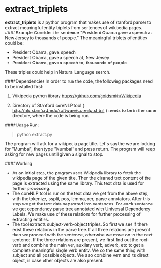 # extract_triplets
**extract_triplets** is a python program that makes use of stanford parser to extract meaningful entity triplets from sentences of wikipedia pages.
####Example
Consider the sentence "President Obama gave a speech at New Jersey to thousands of people."
The meaningful triplets of entities could be:
* President Obama, gave, speech
* President Obama, gave a speech at, New Jersey
* President Obama, gave a speech to, thousands of people

These triples could help in Natural Language search.

####Dependencies
In order to run the code, the following packages need to be installed first:

1. Wikipedia python library https://github.com/goldsmith/Wikipedia

2. Directory of Stanford coreNLP tool ( http://nlp.stanford.edu/software/corenlp.shtml ) needs to be in the same directory, where the code is being run.

####Usage
Run:
>python extract.py

The program will ask for a wikipedia page title. Let's say the we are looking for "Mumbai", then type "Mumbai" and press return. The program will keep asking for new pages untill given a signal to stop.

####Working

* As an initial step, the program uses Wikipedia library to fetch the wikipedia page of the given title. Then the cleaned text content of the page is extracted using the same library. This text data is used for further processing.
* The coreNLP tool is run on the text data we get from the above step, with the tokenize, ssplit, pos, lemma, ner, parse annotators. After this step we get the text data separated into sentences. For each sentence we get dependency parse tree annotated with Universal Dependency Labels. We make use of these relations for further processing of extracting entities.
* The tool extracts subject-verb-object triples. So first we see if there exist these relations in the parse tree. If all three relations are present then we proceed with the sentence, otherwise we move on to the next sentence. If the three relations are present, we first find out the root-verb and combine the main ver, auxilary verb, adverb, etc to get a complete meaningful single verb entity. We do the same thing with subject and all possible objects. We also combine vern and its direct object, in case other objects are also present.
